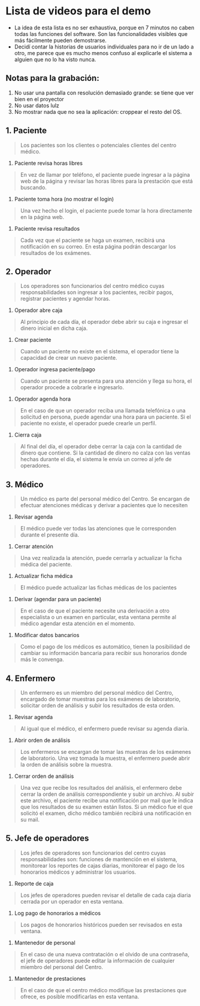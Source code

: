 # Lista de videos para el demo
- La idea de esta lista es no ser exhaustiva, porque en 7 minutos no caben todas las funciones del software. Son las funcionalidades visibles que más fácilmente pueden demostrarse.
- Decidí contar la historias de usuarios individuales para no ir de un lado a otro, me parece que es mucho menos confuso al explicarle el sistema a alguien que no lo ha visto nunca.

## Notas para la grabación:
1. No usar una pantalla con resolución demasiado grande: se tiene que ver bien en el proyector
1. No usar datos lulz
1. No mostrar nada que no sea la aplicación: croppear el resto del OS.


##  1. Paciente
> Los pacientes son los clientes o potenciales clientes del centro médico.

1. Paciente revisa horas libres
> En vez de llamar por teléfono, el paciente puede ingresar a la página web de la página y revisar las horas libres para la prestación que está buscando.

1. Paciente toma hora (no mostrar el login)
> Una vez hecho el login, el paciente puede tomar la hora directamente en la página web.

1. Paciente revisa resultados
> Cada vez que el paciente se haga un examen, recibirá una notificación en su correo. En esta página podrán descargar los resultados de los exámenes.


## 2. Operador
> Los operadores son funcionarios del centro médico cuyas responsabilidades son ingresar a los pacientes, recibir pagos, registrar pacientes y agendar horas.

1. Operador abre caja
> Al principio de cada día, el operador debe abrir su caja e ingresar el dinero inicial en dicha caja.

1. Crear paciente
> Cuando un paciente no existe en el sistema, el operador tiene la capacidad de crear un nuevo paciente.

1. Operador ingresa paciente/pago
> Cuando un paciente se presenta para una atención y llega su hora, el operador procede a cobrarle e ingresarlo.

1. Operador agenda hora
> En el caso de que un operador reciba una llamada telefónica o una solicitud en persona, puede agendar una hora para un paciente. Si el paciente no existe, el operador puede crearle un perfil.

1. Cierra caja
> Al final del día, el operador debe cerrar la caja con la cantidad de dinero que contiene. Si la cantidad de dinero no calza con las ventas hechas durante el día, el sistema le envía un correo al jefe de operadores.


## 3. Médico
> Un médico es parte del personal médico del Centro. Se encargan de efectuar atenciones médicas y derivar a pacientes que lo necesiten

1. Revisar agenda
> El médico puede ver todas las atenciones que le corresponden durante el presente día.

1. Cerrar atención
> Una vez realizada la atención, puede cerrarla y actualizar la ficha médica del paciente.

1. Actualizar ficha médica
> El médico puede actualizar las fichas médicas de los pacientes

1. Derivar (agendar para un paciente)
> En el caso de que el paciente necesite una derivación a otro especialista o un examen en particular, esta ventana permite al médico agendar esta atención en el momento.

1. Modificar datos bancarios
> Como el pago de los médicos es automático, tienen la posibilidad de cambiar su información bancaria para recibir sus honorarios donde más le convenga.

## 4. Enfermero
> Un enfermero es un miembro del personal médico del Centro, encargado de tomar muestras para los exámenes de laboratorio, solicitar orden de análisis y subir los resultados de esta orden.

1. Revisar agenda
> Al igual que el médico, el enfermero puede revisar su agenda diaria.

1. Abrir orden de análisis
> Los enfermeros se encargan de tomar las muestras de los exámenes de laboratorio. Una vez tomada la muestra, el enfermero puede abrir la orden de análisis sobre la muestra.

1. Cerrar orden de análisis
> Una vez que recibe los resultados del análisis, el enfermero debe cerrar la orden de análisis correspondiente y subir un archivo. Al subir este archivo, el paciente recibe una notificación por mail que le indica que los resultados de su examen están listos. Si un médico fue el que solicitó el examen, dicho médico también recibirá una notificación en su mail.


## 5. Jefe de operadores
> Los jefes de operadores son funcionarios del centro cuyas responsabilidades son: funciones de mantención en el sistema, monitorear los reportes de cajas diarias, monitorear el pago de los honorarios médicos y administrar los usuarios.

1. Reporte de caja
> Los jefes de operadores pueden revisar el detalle de cada caja diaria cerrada por un operador en esta ventana.


1. Log pago de honorarios a médicos
> Los pagos de honorarios históricos pueden ser revisados en esta ventana.

1. Mantenedor de personal
> En el caso de una nueva contratación o el olvido de una contraseña, el jefe de operadores puede editar la información de cualquier miembro del personal del Centro.

1. Mantenedor de prestaciones
> En el caso de que el centro médico modifique las prestaciones que ofrece, es posible modificarlas en esta ventana.
